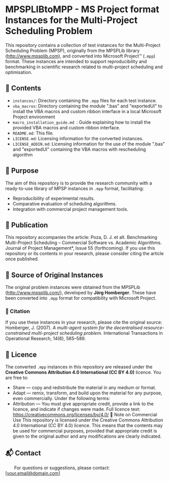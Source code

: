 # MPSPLIBtoMPP - MS Project format Instances for the Multi-Project Scheduling Problem
This repository contains a collection of test instances for the Multi-Project Scheduling Problem (MPSP),  originally from the MPSPLib library (http://www.mpsplib.com), and converted into Microsoft Project™ (`.mpp`) format. 
These instances are intended to support reproducibility and benchmarking in scientific research related to multi-project scheduling and optimisation.
## 📂 Contents
- `instances/`: Directory containing the `.mpp` files for each test instance.
- `vba_macros`: Directory containing  the module ".bas" and "exportedUI" to install the VBA macros and custom ribbon interface in a local Microsoft Project environment
- `macro_installation_guide.md `: Guide explaining how to install the provided VBA macros and custom ribbon interface.
- `README.md`: This file.
- `LICENSE.md`: Licensing information for the converted instances.
- `LICENSE_ADDIN.md`: Licensing information for the use of the module ".bas" and "exportedUI" containing the VBA macros with rescheduling algorithm
## 🎯 Purpose
The aim of this repository is to provide the research community with a ready-to-use library of MPSP instances in `.mpp` format, facilitating:
- Reproducibility of experimental results.
- Comparative evaluation of scheduling algorithms.
- Integration with commercial project management tools.
## 📄 Publication
This repository accompanies the article:
Poza, D. J. et alt. Benchmarking Multi-Project Scheduling – Commercial Software vs. Academic Algorithms. Journal of Project Management*, Issue 55 (forthcoming).
If you use this repository or its contents in your research, please consider citing the article once published.
## 🧩 Source of Original Instances
The original problem instances were obtained from the MPSPLib (http://www.mpsplib.com/), developed by **Jörg Homberger**. 
These have been converted into `.mpp` format for compatibility with Microsoft Project.
### 📖 Citation
If you use these instances in your research, please cite the original source:
Homberger, J. (2007). *A multi-agent system for the decentralised resource-constrained multi-project scheduling problem*. International Transactions in Operational Research, 14(6), 565–589.
## 📜 Licence
The converted `.mpp` instances in this repository are released under the **Creative Commons Attribution 4.0 International (CC BY 4.0)**  licence.
You are free to:
- Share — copy and redistribute the material in any medium or format.
- Adapt — remix, transform, and build upon the material for any purpose, even commercially.
Under the following terms:
- Attribution — You must give appropriate credit, provide a link to the licence, and indicate if changes were made.
 Full licence text: https://creativecommons.org/licenses/by/4.0/
💼 Note on Commercial Use
This repository is licensed under the Creative Commons Attribution 4.0 International (CC BY 4.0) licence.
This means that the contents may be used for commercial purposes, provided that appropriate credit is given to the original author and any modifications are clearly indicated.
## 📬 Contact
    For questions or suggestions, please contact: [your.email@domain.com]
